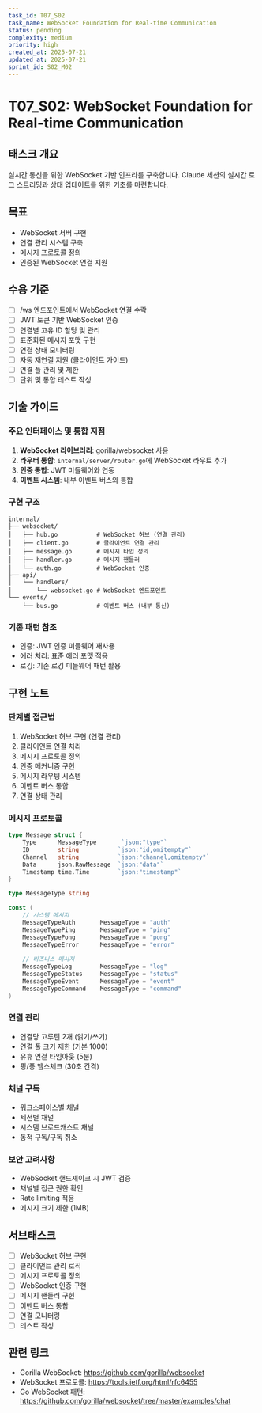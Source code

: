 ```yaml
---
task_id: T07_S02
task_name: WebSocket Foundation for Real-time Communication
status: pending
complexity: medium
priority: high
created_at: 2025-07-21
updated_at: 2025-07-21
sprint_id: S02_M02
---
```


# T07_S02: WebSocket Foundation for Real-time Communication

## 태스크 개요

실시간 통신을 위한 WebSocket 기반 인프라를 구축합니다. Claude 세션의 실시간 로그 스트리밍과 상태 업데이트를 위한 기초를 마련합니다.

## 목표

- WebSocket 서버 구현
- 연결 관리 시스템 구축
- 메시지 프로토콜 정의
- 인증된 WebSocket 연결 지원

## 수용 기준

- [ ] /ws 엔드포인트에서 WebSocket 연결 수락
- [ ] JWT 토큰 기반 WebSocket 인증
- [ ] 연결별 고유 ID 할당 및 관리
- [ ] 표준화된 메시지 포맷 구현
- [ ] 연결 상태 모니터링
- [ ] 자동 재연결 지원 (클라이언트 가이드)
- [ ] 연결 풀 관리 및 제한
- [ ] 단위 및 통합 테스트 작성

## 기술 가이드

### 주요 인터페이스 및 통합 지점

1. **WebSocket 라이브러리**: gorilla/websocket 사용
2. **라우터 통합**: `internal/server/router.go`에 WebSocket 라우트 추가
3. **인증 통합**: JWT 미들웨어와 연동
4. **이벤트 시스템**: 내부 이벤트 버스와 통합

### 구현 구조

```
internal/
├── websocket/
│   ├── hub.go           # WebSocket 허브 (연결 관리)
│   ├── client.go        # 클라이언트 연결 관리
│   ├── message.go       # 메시지 타입 정의
│   ├── handler.go       # 메시지 핸들러
│   └── auth.go          # WebSocket 인증
├── api/
│   └── handlers/
│       └── websocket.go # WebSocket 엔드포인트
└── events/
    └── bus.go           # 이벤트 버스 (내부 통신)
```

### 기존 패턴 참조

- 인증: JWT 인증 미들웨어 재사용
- 에러 처리: 표준 에러 포맷 적용
- 로깅: 기존 로깅 미들웨어 패턴 활용

## 구현 노트

### 단계별 접근법

1. WebSocket 허브 구현 (연결 관리)
2. 클라이언트 연결 처리
3. 메시지 프로토콜 정의
4. 인증 메커니즘 구현
5. 메시지 라우팅 시스템
6. 이벤트 버스 통합
7. 연결 상태 관리

### 메시지 프로토콜

```go
type Message struct {
    Type      MessageType       `json:"type"`
    ID        string           `json:"id,omitempty"`
    Channel   string           `json:"channel,omitempty"`
    Data      json.RawMessage  `json:"data"`
    Timestamp time.Time        `json:"timestamp"`
}

type MessageType string

const (
    // 시스템 메시지
    MessageTypeAuth       MessageType = "auth"
    MessageTypePing       MessageType = "ping"
    MessageTypePong       MessageType = "pong"
    MessageTypeError      MessageType = "error"
    
    // 비즈니스 메시지
    MessageTypeLog        MessageType = "log"
    MessageTypeStatus     MessageType = "status"
    MessageTypeEvent      MessageType = "event"
    MessageTypeCommand    MessageType = "command"
)
```

### 연결 관리

- 연결당 고루틴 2개 (읽기/쓰기)
- 연결 풀 크기 제한 (기본 1000)
- 유휴 연결 타임아웃 (5분)
- 핑/퐁 헬스체크 (30초 간격)

### 채널 구독

- 워크스페이스별 채널
- 세션별 채널
- 시스템 브로드캐스트 채널
- 동적 구독/구독 취소

### 보안 고려사항

- WebSocket 핸드셰이크 시 JWT 검증
- 채널별 접근 권한 확인
- Rate limiting 적용
- 메시지 크기 제한 (1MB)

## 서브태스크

- [ ] WebSocket 허브 구현
- [ ] 클라이언트 관리 로직
- [ ] 메시지 프로토콜 정의
- [ ] WebSocket 인증 구현
- [ ] 메시지 핸들러 구현
- [ ] 이벤트 버스 통합
- [ ] 연결 모니터링
- [ ] 테스트 작성

## 관련 링크

- Gorilla WebSocket: https://github.com/gorilla/websocket
- WebSocket 프로토콜: https://tools.ietf.org/html/rfc6455
- Go WebSocket 패턴: https://github.com/gorilla/websocket/tree/master/examples/chat